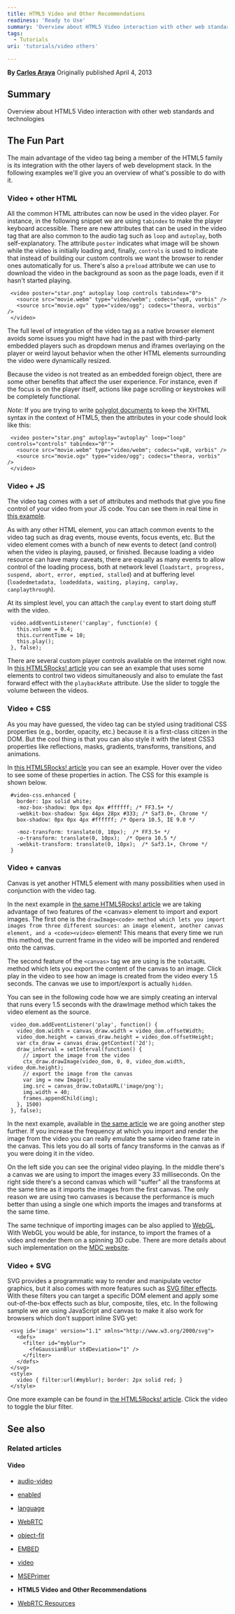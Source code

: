 ```yaml
---
title: HTML5 Video and Other Recommendations
readiness: 'Ready to Use'
summary: 'Overview about HTML5 Video interaction with other web standards and technologies'
tags:
  - Tutorials
uri: 'tutorials/video others'

---
```

**By [Carlos Araya](http://carlos.rivendellweb.net/)**
Originally published April 4, 2013

## <span>Summary</span>

Overview about HTML5 Video interaction with other web standards and technologies

## <span>The Fun Part</span>

The main advantage of the video tag being a member of the HTML5 family is its integration with the other layers of web development stack. In the following examples we'll give you an overview of what's possible to do with it.

### <span>Video + other HTML</span>

All the common HTML attributes can now be used in the video player. For instance, in the following snippet we are using `tabindex` to make the player keyboard accessible. There are new attributes that can be used in the video tag that are also common to the audio tag such as `loop` and `autoplay`, both self-explanatory. The attribute `poster` indicates what image will be shown while the video is initially loading and, finally, `controls` is used to indicate that instead of building our custom controls we want the browser to render ones automatically for us. There's also a `preload` attribute we can use to download the video in the background as soon as the page loads, even if it hasn't started playing.

     <video poster="star.png" autoplay loop controls tabindex="0">
       <source src="movie.webm" type="video/webm"; codecs="vp8, vorbis" />
       <source src="movie.ogv" type="video/ogg"; codecs="theora, vorbis" />
     </video>

The full level of integration of the video tag as a native browser element avoids some issues you might have had in the past with third-party embedded players such as dropdown menus and iframes overlaying on the player or weird layout behavior when the other HTML elements surrounding the video were dynamically resized.

Because the video is not treated as an embedded foreign object, there are some other benefits that affect the user experience. For instance, even if the focus is on the player itself, actions like page scrolling or keystrokes will be completely functional.

*Note:* If you are trying to write [polyglot documents](http://dev.w3.org/html5/html-author/#polyglot-documents) to keep the XHTML syntax in the context of HTML5, then the attributes in your code should look like this:

     <video poster="star.png" autoplay="autoplay" loop="loop" controls="controls" tabindex="0"'>
       <source src="movie.webm" type="video/webm"; codecs="vp8, vorbis" />
       <source src="movie.ogv" type="video/ogg"; codecs="theora, vorbis" />
     </video>

### <span>Video + JS</span>

The video tag comes with a set of attributes and methods that give you fine control of your video from your JS code. You can see them in real time in [this example](http://www.w3.org/2010/05/video/mediaevents.html).

As with any other HTML element, you can attach common events to the video tag such as drag events, mouse events, focus events, etc. But the video element comes with a bunch of new events to detect (and control) when the video is playing, paused, or finished. Because loading a video resource can have many caveats, there are equally as many events to allow control of the loading process, both at network level (`loadstart, progress, suspend, abort, error, emptied, stalled`) and at buffering level (`loadedmetadata, loadeddata, waiting, playing, canplay, canplaythrough`).

At its simplest level, you can attach the `canplay` event to start doing stuff with the video.

     video.addEventListener('canplay', function(e) {
       this.volume = 0.4;
       this.currentTime = 10;
       this.play();
     }, false);

There are several custom player controls available on the internet right now. In [this HTML5Rocks! article](http://www.html5rocks.com/en/tutorials/video/basics/) you can see an example that uses some elements to control two videos simultaneously and also to emulate the fast forward effect with the `playbackRate` attribute. Use the slider to toggle the volume between the videos.

### <span>Video + CSS</span>

As you may have guessed, the video tag can be styled using traditional CSS properties (e.g., border, opacity, etc.) because it is a first-class citizen in the DOM. But the cool thing is that you can also style it with the latest CSS3 properties like reflections, masks, gradients, transforms, transitions, and animations.

In [this HTML5Rocks! article](http://www.html5rocks.com/en/tutorials/video/basics/) you can see an example. Hover over the video to see some of these properties in action. The CSS for this example is shown below.

     #video-css.enhanced {
       border: 1px solid white;
       -moz-box-shadow: 0px 0px 4px #ffffff; /* FF3.5+ */
       -webkit-box-shadow: 5px 44px 28px #333; /* Saf3.0+, Chrome */
       box-shadow: 0px 0px 4px #ffffff; /* Opera 10.5, IE 9.0 */

       -moz-transform: translate(0, 10px);  /* FF3.5+ */
       -o-transform: translate(0, 10px);  /* Opera 10.5 */
       -webkit-transform: translate(0, 10px);  /* Saf3.1+, Chrome */
     }

### <span>Video + canvas</span>

Canvas is yet another HTML5 element with many possibilities when used in conjunction with the video tag.

In the next example in [the same HTML5Rocks! article](http://www.html5rocks.com/en/tutorials/video/basics/) we are taking advantage of two features of the \<canvas\> element to import and export images. The first one is the `drawImage<code> method which lets you import images from three different sources: an image element, another canvas element, and a <code><video>` element! This means that every time we run this method, the current frame in the video will be imported and rendered onto the canvas.

The second feature of the `<canvas>` tag we are using is the `toDataURL` method which lets you export the content of the canvas to an image. Click play in the video to see how an image is created from the video every 1.5 seconds. The canvas we use to import/export is actually `hidden`.

You can see in the following code how we are simply creating an interval that runs every 1.5 seconds with the drawImage method which takes the video element as the source.

     video_dom.addEventListener('play', function() {
       video_dom.width = canvas_draw.width = video_dom.offsetWidth;
       video_dom.height = canvas_draw.height = video_dom.offsetHeight;
       var ctx_draw = canvas_draw.getContext('2d');
       draw_interval = setInterval(function() {
         // import the image from the video
         ctx_draw.drawImage(video_dom, 0, 0, video_dom.width, video_dom.height);
         // export the image from the canvas
         var img = new Image();
         img.src = canvas_draw.toDataURL('image/png');
         img.width = 40;
         frames.appendChild(img);
       }, 1500)
     }, false);

In the next example, available in [the same article](http://www.html5rocks.com/en/tutorials/video/basics/) we are going another step further. If you increase the frequency at which you import and render the image from the video you can really emulate the same video frame rate in the canvas. This lets you do all sorts of fancy transforms in the canvas as if you were doing it in the video.

On the left side you can see the original video playing. In the middle there's a canvas we are using to import the images every 33 milliseconds. On the right side there's a second canvas which will "suffer" all the transforms at the same time as it imports the images from the first canvas. The only reason we are using two canvases is because the performance is much better than using a single one which imports the images and transforms at the same time.

The same technique of importing images can be also applied to [WebGL](https://cvs.khronos.org/svn/repos/registry/trunk/public/webgl/doc/spec/WebGL-spec.html). With WebGL you would be able, for instance, to import the frames of a video and render them on a spinning 3D cube. There are more details about such implementation on the [MDC website](https://developer.mozilla.org/en/WebGL/Animating_textures_in_WebGL).

### <span>Video + SVG</span>

SVG provides a programmatic way to render and manipulate vector graphics, but it also comes with more features such as [SVG filter effects](http://en.wikipedia.org/wiki/SVG_filter_effects). With these filters you can target a specific DOM element and apply some out-of-the-box effects such as blur, composite, tiles, etc. In the following sample we are using JavaScript and canvas to make it also work for browsers which don't support inline SVG yet:

     <svg id='image' version="1.1" xmlns="http://www.w3.org/2000/svg">
       <defs>
         <filter id="myblur">
           <feGaussianBlur stdDeviation="1" />
         </filter>
       </defs>
     </svg>
     <style>
       video { filter:url(#myblur); border: 2px solid red; }
     </style>

One more example can be found in [the HTML5Rocks! article](http://www.html5rocks.com/en/tutorials/video/basics/). Click the video to toggle the blur filter.

## <span>See also</span>

### <span>Related articles</span>

#### <span>Video</span>

-   [audio-video](/apis/audio-video)

-   [enabled](/apis/audio-video/AudioTrack/enabled)

-   [language](/apis/audio-video/AudioTrack/language)

-   [WebRTC](/concepts/Internet_and_Web/webrtc)

-   [object-fit](/css/properties/object-fit)

-   [EMBED](/html/elements/embed)

-   [video](/html/elements/video)

-   [MSEPrimer](/tutorials/MSEPrimer)

-   **HTML5 Video and Other Recommendations**

-   [WebRTC Resources](/tutorials/webrtc_resources)

